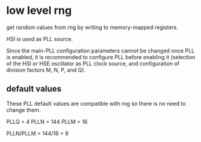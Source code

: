 # low level rng
get random values from rng by writing to memory-mapped registers.

HSI is used as PLL source.

Since the main-PLL configuration parameters cannot be changed once PLL is enabled, it is
recommended to configure PLL before enabling it (selection of the HSI or HSE oscillator as
PLL clock source, and configuration of division factors M, N, P, and Q).

## default values
These PLL default values are compatible with rng so there is no need to change them.

PLLQ = 4
PLLN = 144
PLLM = 16

PLLN/PLLM = 144/16 = 9
